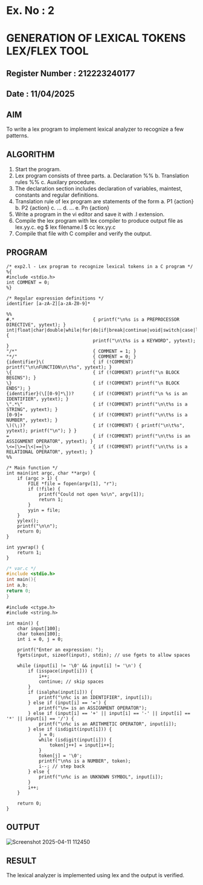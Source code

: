 # Ex. No : 2	
# GENERATION OF LEXICAL TOKENS LEX/FLEX TOOL
## Register Number : 212223240177
## Date : 11/04/2025

## AIM   
To write a lex program to implement lexical analyzer to recognize a few patterns.

## ALGORITHM
1.	Start the program.
2.	Lex program consists of three parts.
    a.	Declaration %%
    b.	Translation rules %%
    c.	Auxilary procedure.
3.	The declaration section includes declaration of variables, maintest, constants and regular definitions.
4.	Translation rule of lex program are statements of the form
    a.	P1 {action}
    b.	P2 {action}
    c.	…
    d.	…
    e.	Pn {action}
5.	Write a program in the vi editor and save it with .l extension.
6.	Compile the lex program with lex compiler to produce output file as lex.yy.c. eg $ lex filename.l $ cc lex.yy.c
7.	Compile that file with C compiler and verify the output.

## PROGRAM
```
/* exp2.l - Lex program to recognize lexical tokens in a C program */
%{
#include <stdio.h>
int COMMENT = 0;
%}

/* Regular expression definitions */
identifier [a-zA-Z][a-zA-Z0-9]*

%%
#.*                             { printf("\n%s is a PREPROCESSOR DIRECTIVE", yytext); }
int|float|char|double|while|for|do|if|break|continue|void|switch|case|long|struct|const|typedef|return|else|goto { 
                                printf("\n\t%s is a KEYWORD", yytext); 
}
"/*"                            { COMMENT = 1; }
"*/"                            { COMMENT = 0; }
{identifier}\(                  { if (!COMMENT) printf("\n\nFUNCTION\n\t%s", yytext); }
\{                              { if (!COMMENT) printf("\n BLOCK BEGINS"); }
\}                              { if (!COMMENT) printf("\n BLOCK ENDS"); }
{identifier}(\[[0-9]*\])?       { if (!COMMENT) printf("\n %s is an IDENTIFIER", yytext); }
\".*\"                          { if (!COMMENT) printf("\n\t%s is a STRING", yytext); }
[0-9]+                          { if (!COMMENT) printf("\n\t%s is a NUMBER", yytext); }
\)(\;)?                         { if (!COMMENT) { printf("\n\t%s", yytext); printf("\n"); } }
=                               { if (!COMMENT) printf("\n\t%s is an ASSIGNMENT OPERATOR", yytext); }
\<=|\>=|\<|==|\>                { if (!COMMENT) printf("\n\t%s is a RELATIONAL OPERATOR", yytext); }
%%

/* Main function */
int main(int argc, char **argv) {
    if (argc > 1) {
        FILE *file = fopen(argv[1], "r");
        if (!file) {
            printf("Could not open %s\n", argv[1]);
            return 1;
        }
        yyin = file;
    }
    yylex();
    printf("\n\n");
    return 0;
}

int yywrap() {
    return 1;
}
```
```c
/* var.c */
#include <stdio.h>
int main(){
int a,b;
return 0;
}
```
```c#include <stdio.h>
#include <ctype.h>
#include <string.h>

int main() {
    char input[100];
    char token[100];
    int i = 0, j = 0;

    printf("Enter an expression: ");
    fgets(input, sizeof(input), stdin); // use fgets to allow spaces

    while (input[i] != '\0' && input[i] != '\n') {
        if (isspace(input[i])) {
            i++;
            continue; // skip spaces
        }
        if (isalpha(input[i])) {
            printf("\n%c is an IDENTIFIER", input[i]);
        } else if (input[i] == '=') {
            printf("\n= is an ASSIGNMENT OPERATOR");
        } else if (input[i] == '+' || input[i] == '-' || input[i] == '*' || input[i] == '/') {
            printf("\n%c is an ARITHMETIC OPERATOR", input[i]);
        } else if (isdigit(input[i])) {
            j = 0;
            while (isdigit(input[i])) {
                token[j++] = input[i++];
            }
            token[j] = '\0';
            printf("\n%s is a NUMBER", token);
            i--; // step back
        } else {
            printf("\n%c is an UNKNOWN SYMBOL", input[i]);
        }
        i++;
    }

    return 0;
}

```
## OUTPUT 
![Screenshot 2025-04-11 112450](https://github.com/user-attachments/assets/c8bc340b-aa0b-4679-bd86-5e8f62cd94a2)


## RESULT
The lexical analyzer is implemented using lex and the output is verified.
